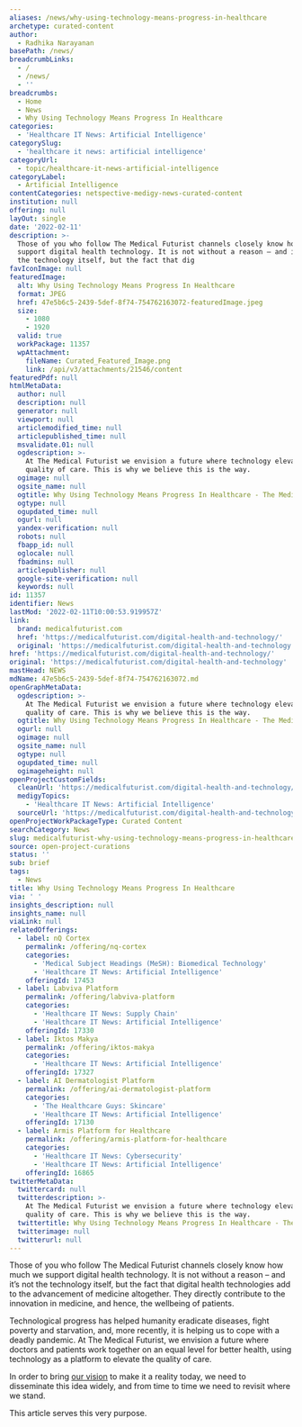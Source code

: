 ```yaml
---
aliases: /news/why-using-technology-means-progress-in-healthcare
archetype: curated-content
author:
  - Radhika Narayanan
basePath: /news/
breadcrumbLinks:
  - /
  - /news/
  - ''
breadcrumbs:
  - Home
  - News
  - Why Using Technology Means Progress In Healthcare
categories:
  - 'Healthcare IT News: Artificial Intelligence'
categorySlug:
  - 'healthcare it news: artificial intelligence'
categoryUrl:
  - topic/healthcare-it-news-artificial-intelligence
categoryLabel:
  - Artificial Intelligence
contentCategories: netspective-medigy-news-curated-content
institution: null
offering: null
layOut: single
date: '2022-02-11'
description: >-
  Those of you who follow The Medical Futurist channels closely know how much we
  support digital health technology. It is not without a reason – and it’s not
  the technology itself, but the fact that dig
favIconImage: null
featuredImage:
  alt: Why Using Technology Means Progress In Healthcare
  format: JPEG
  href: 47e5b6c5-2439-5def-8f74-754762163072-featuredImage.jpeg
  size:
    - 1080
    - 1920
  valid: true
  workPackage: 11357
  wpAttachment:
    fileName: Curated_Featured_Image.png
    link: /api/v3/attachments/21546/content
featuredPdf: null
htmlMetaData:
  author: null
  description: null
  generator: null
  viewport: null
  articlemodified_time: null
  articlepublished_time: null
  msvalidate.01: null
  ogdescription: >-
    At The Medical Futurist we envision a future where technology elevates the
    quality of care. This is why we believe this is the way.
  ogimage: null
  ogsite_name: null
  ogtitle: Why Using Technology Means Progress In Healthcare - The Medical Futurist
  ogtype: null
  ogupdated_time: null
  ogurl: null
  yandex-verification: null
  robots: null
  fbapp_id: null
  oglocale: null
  fbadmins: null
  articlepublisher: null
  google-site-verification: null
  keywords: null
id: 11357
identifier: News
lastMod: '2022-02-11T10:00:53.919957Z'
link:
  brand: medicalfuturist.com
  href: 'https://medicalfuturist.com/digital-health-and-technology/'
  original: 'https://medicalfuturist.com/digital-health-and-technology'
href: 'https://medicalfuturist.com/digital-health-and-technology/'
original: 'https://medicalfuturist.com/digital-health-and-technology'
mastHead: NEWS
mdName: 47e5b6c5-2439-5def-8f74-754762163072.md
openGraphMetaData:
  ogdescription: >-
    At The Medical Futurist we envision a future where technology elevates the
    quality of care. This is why we believe this is the way.
  ogtitle: Why Using Technology Means Progress In Healthcare - The Medical Futurist
  ogurl: null
  ogimage: null
  ogsite_name: null
  ogtype: null
  ogupdated_time: null
  ogimageheight: null
openProjectCustomFields:
  cleanUrl: 'https://medicalfuturist.com/digital-health-and-technology/'
  medigyTopics:
    - 'Healthcare IT News: Artificial Intelligence'
  sourceUrl: 'https://medicalfuturist.com/digital-health-and-technology'
openProjectWorkPackageType: Curated Content
searchCategory: News
slug: medicalfuturist-why-using-technology-means-progress-in-healthcare
source: open-project-curations
status: ''
sub: brief
tags:
  - News
title: Why Using Technology Means Progress In Healthcare
via: ' '
insights_description: null
insights_name: null
viaLink: null
relatedOfferings:
  - label: nQ Cortex
    permalink: /offering/nq-cortex
    categories:
      - 'Medical Subject Headings (MeSH): Biomedical Technology'
      - 'Healthcare IT News: Artificial Intelligence'
    offeringId: 17453
  - label: Labviva Platform
    permalink: /offering/labviva-platform
    categories:
      - 'Healthcare IT News: Supply Chain'
      - 'Healthcare IT News: Artificial Intelligence'
    offeringId: 17330
  - label: Iktos Makya
    permalink: /offering/iktos-makya
    categories:
      - 'Healthcare IT News: Artificial Intelligence'
    offeringId: 17327
  - label: AI Dermatologist Platform
    permalink: /offering/ai-dermatologist-platform
    categories:
      - 'The Healthcare Guys: Skincare'
      - 'Healthcare IT News: Artificial Intelligence'
    offeringId: 17130
  - label: Armis Platform for Healthcare
    permalink: /offering/armis-platform-for-healthcare
    categories:
      - 'Healthcare IT News: Cybersecurity'
      - 'Healthcare IT News: Artificial Intelligence'
    offeringId: 16865
twitterMetaData:
  twittercard: null
  twitterdescription: >-
    At The Medical Futurist we envision a future where technology elevates the
    quality of care. This is why we believe this is the way.
  twittertitle: Why Using Technology Means Progress In Healthcare - The Medical Futurist
  twitterimage: null
  twitterurl: null
---
```

<p>Those of you who follow The Medical Futurist channels closely know how much we support digital health technology. It is not without a reason – and it’s not the technology itself, but the fact that digital health technologies add to the advancement of medicine altogether. They directly contribute to the innovation in medicine, and hence, the wellbeing of patients.&nbsp;</p><p>Technological progress has helped humanity eradicate diseases, fight poverty and starvation, and, more recently, it is helping us to cope with a deadly pandemic. At The Medical Futurist, we envision a future where doctors and patients work together on an equal level for better health, using technology as a platform to elevate the quality of care.</p><p>In order to bring <a href="https://medicalfuturist.com/our-vision">our vision</a> to make it a reality today, we need to disseminate this idea widely, and from time to time we need to revisit where we stand.</p><p>This article serves this very purpose.</p>